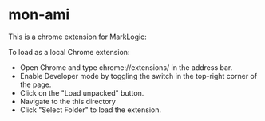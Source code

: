 # mon-ami

This is a chrome extension for MarkLogic:

To load as a local Chrome extension:

- Open Chrome and type chrome://extensions/ in the address bar.
- Enable Developer mode by toggling the switch in the top-right corner of the page.
- Click on the "Load unpacked" button.
- Navigate to the this directory
- Click "Select Folder" to load the extension.
